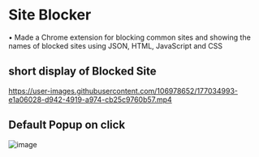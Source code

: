 
# Site Blocker

•	Made a Chrome extension for blocking common sites and showing
 the names of blocked sites using JSON, HTML, JavaScript and CSS
## short display of Blocked Site

https://user-images.githubusercontent.com/106978652/177034993-e1a06028-d942-4919-a974-cb25c9760b57.mp4

## Default Popup on click

![image](https://user-images.githubusercontent.com/106978652/178959373-847c70a6-28e0-4c46-8be6-a10e7b01403d.png)


